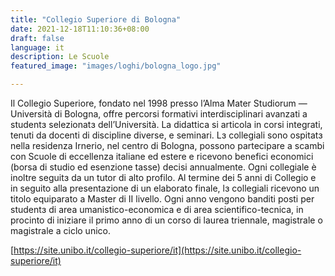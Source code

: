 ```yaml
---
title: "Collegio Superiore di Bologna"
date: 2021-12-18T11:10:36+08:00
draft: false
language: it
description: Le Scuole
featured_image: "images/loghi/bologna_logo.jpg"

---
```


Il Collegio Superiore, fondato nel 1998 presso l’Alma Mater Studiorum — Università di Bologna, offre percorsi formativi interdisciplinari avanzati a studentɜ selezionatɜ dell’Università.
La didattica si articola in corsi integrati, tenuti da docenti di discipline diverse, e seminari. Lɜ collegiali sono ospitatɜ nella residenza Irnerio, nel centro di Bologna, possono partecipare a scambi con Scuole di eccellenza italiane ed estere e ricevono benefici economici (borsa di studio ed esenzione tasse) decisi annualmente. Ogni collegiale è inoltre seguitɜ da un tutor di alto profilo. Al termine dei 5 anni di Collegio e in seguito alla presentazione di un elaborato finale, lɜ collegiali ricevono un titolo equiparato a Master di II livello.
Ogni anno vengono banditi posti per studentɜ di area umanistico-economica e di area scientifico-tecnica, in procinto di iniziare il primo anno di un corso di laurea triennale, magistrale o magistrale a ciclo unico.

[https://site.unibo.it/collegio-superiore/it](https://site.unibo.it/collegio-superiore/it)
